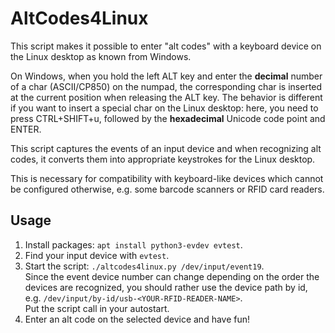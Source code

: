 # AltCodes4Linux

This script makes it possible to enter "alt codes" with a keyboard device on the Linux desktop as known from Windows.

On Windows, when you hold the left ALT key and enter the **decimal** number of a char (ASCII/CP850) on the numpad, the corresponding char is inserted at the current position when releasing the ALT key. The behavior is different if you want to insert a special char on the Linux desktop: here, you need to press CTRL+SHIFT+u, followed by the **hexadecimal** Unicode code point and ENTER.

This script captures the events of an input device and when recognizing alt codes, it converts them into appropriate keystrokes for the Linux desktop.

This is necessary for compatibility with keyboard-like devices which cannot be configured otherwise, e.g. some barcode scanners or RFID card readers.

## Usage
1. Install packages: `apt install python3-evdev evtest`.
2. Find your input device with `evtest`.
3. Start the script: `./altcodes4linux.py /dev/input/event19`.  
   Since the event device number can change depending on the order the devices are recognized, you should rather use the device path by id, e.g. `/dev/input/by-id/usb-<YOUR-RFID-READER-NAME>`.  
   Put the script call in your autostart.
4. Enter an alt code on the selected device and have fun!
